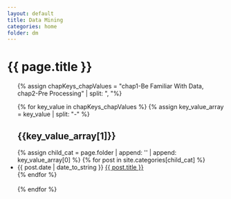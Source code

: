 ```yaml
---
layout: default
title: Data Mining
categories: home
folder: dm
---
```


<h1>{{ page.title }}</h1>
<ul class="posts">

{% assign chapKeys_chapValues = "chap1-Be Familiar With Data, chap2-Pre Processing"  | split: ", "%}

{% for key_value in chapKeys_chapValues  %}
	{% assign key_value_array = key_value | split: "-" %}
	<h2>{{key_value_array[1]}}</h2>
  	{% assign child_cat = page.folder | append: '\' | append: key_value_array[0] %}
  	{% for post in site.categories[child_cat] %}
  	<li>
  	<span>{{ post.date | date_to_string }}</span> <a href="{{ post.url }}" title="{{ post.title }}">{{ post.title }}</a>
  	</li>
  	{% endfor %}  
  	<br>
{% endfor %}


 

